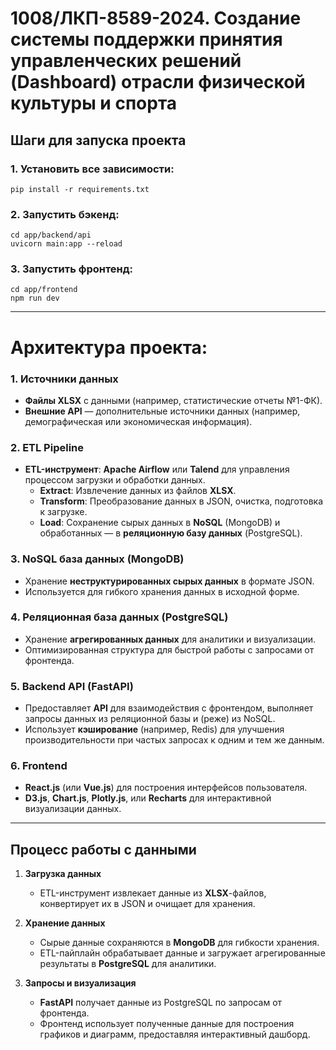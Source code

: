 
# 1008/ЛКП-8589-2024. Создание системы поддержки принятия управленческих решений (Dashboard) отрасли физической культуры и спорта

## Шаги для запуска проекта

### 1. Установить все зависимости:
```
pip install -r requirements.txt
```

### 2. Запустить бэкенд:
```
cd app/backend/api
uvicorn main:app --reload
```

### 3. Запустить фронтенд:
```
cd app/frontend
npm run dev
```
---

# Архитектура проекта:

### 1. **Источники данных**
   - **Файлы XLSX** с данными (например, статистические отчеты №1-ФК).
   - **Внешние API** — дополнительные источники данных (например, демографическая или экономическая информация).

### 2. **ETL Pipeline**
   - **ETL-инструмент**: **Apache Airflow** или **Talend** для управления процессом загрузки и обработки данных.
     - **Extract**: Извлечение данных из файлов **XLSX**.
     - **Transform**: Преобразование данных в JSON, очистка, подготовка к загрузке.
     - **Load**: Сохранение сырых данных в **NoSQL** (MongoDB) и обработанных — в **реляционную базу данных** (PostgreSQL).

### 3. **NoSQL база данных (MongoDB)**
   - Хранение **неструктурированных сырых данных** в формате JSON.
   - Используется для гибкого хранения данных в исходной форме.

### 4. **Реляционная база данных (PostgreSQL)**
   - Хранение **агрегированных данных** для аналитики и визуализации.
   - Оптимизированная структура для быстрой работы с запросами от фронтенда.

### 5. **Backend API (FastAPI)**
   - Предоставляет **API** для взаимодействия с фронтендом, выполняет запросы данных из реляционной базы и (реже) из NoSQL.
   - Использует **кэширование** (например, Redis) для улучшения производительности при частых запросах к одним и тем же данным.

### 6. **Frontend**
   - **React.js** (или **Vue.js**) для построения интерфейсов пользователя.
   - **D3.js**, **Chart.js**, **Plotly.js**, или **Recharts** для интерактивной визуализации данных.

---

## Процесс работы с данными

1. **Загрузка данных**
   - ETL-инструмент извлекает данные из **XLSX**-файлов, конвертирует их в JSON и очищает для хранения.

2. **Хранение данных**
   - Сырые данные сохраняются в **MongoDB** для гибкости хранения.
   - ETL-пайплайн обрабатывает данные и загружает агрегированные результаты в **PostgreSQL** для аналитики.

3. **Запросы и визуализация**
   - **FastAPI** получает данные из PostgreSQL по запросам от фронтенда.
   - Фронтенд использует полученные данные для построения графиков и диаграмм, предоставляя интерактивный дашборд.

